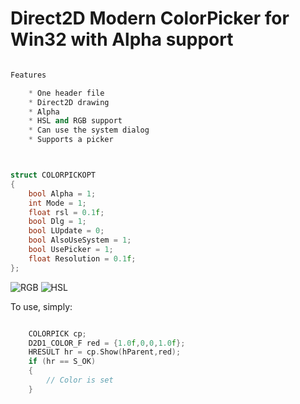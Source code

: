 # Direct2D Modern ColorPicker for Win32 with Alpha support

```C++

Features

	* One header file
	* Direct2D drawing
	* Alpha
	* HSL and RGB support
	* Can use the system dialog
	* Supports a picker



struct COLORPICKOPT
{
	bool Alpha = 1;
	int Mode = 1;
	float rsl = 0.1f;
	bool Dlg = 1;
	bool LUpdate = 0;
	bool AlsoUseSystem = 1;
	bool UsePicker = 1;
	float Resolution = 0.1f;
};

```


![RGB](https://github.com/WindowsNT/ColorPicker/raw/master/rgb.jpg?raw=true)
![HSL](https://github.com/WindowsNT/ColorPicker/raw/master/hsl.jpg?raw=true)



To use, simply:

```C++

	COLORPICK cp;
	D2D1_COLOR_F red = {1.0f,0,0,1.0f};
	HRESULT hr = cp.Show(hParent,red);
	if (hr == S_OK)
	{
		// Color is set
	}

```